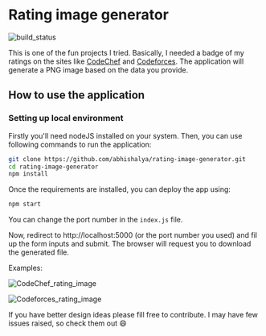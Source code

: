 # Rating image generator

![build_status](https://travis-ci.org/abhishalya/rating-image-generator.svg?branch=master)

This is one of the fun projects I tried. Basically, I needed a badge of my ratings on the sites like [CodeChef](https://codechef.com) and [Codeforces](https;//codeforces.com). The application will generate a PNG image based on the data you provide.

## How to use the application

### Setting up local environment

Firstly you'll need nodeJS installed on your system. Then, you can use following commands to run the application:

```bash
git clone https://github.com/abhishalya/rating-image-generator.git
cd rating-image-generator
npm install
```

Once the requirements are installed, you can deploy the app using:

```bash
npm start
```

You can change the port number in the `index.js` file.

Now, redirect to http://localhost:5000 (or the port number you used) and fil up the form inputs and submit. The browser will request you to download the generated file.

Examples:

![CodeChef_rating_image](https://i.ibb.co/wWJZPG8/chef.png)

![Codeforces_rating_image](https://i.ibb.co/R2XvZG8/forces.png)

If you have better design ideas please fill free to contribute. I may have few issues raised, so check them out :smile:
